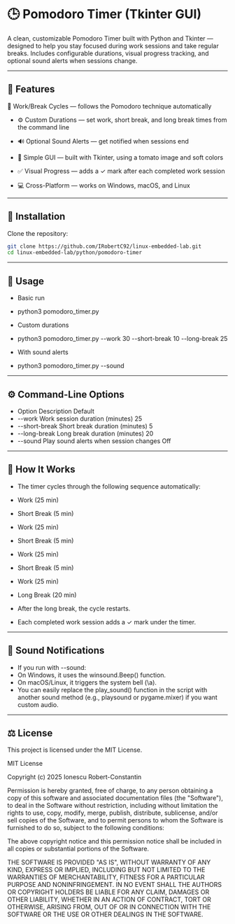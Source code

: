 # 🕒 Pomodoro Timer (Tkinter GUI)

A clean, customizable Pomodoro Timer built with Python and Tkinter — designed to help you stay focused during work sessions and take regular breaks.
Includes configurable durations, visual progress tracking, and optional sound alerts when sessions change.

---

## 🚀 Features

🧭 Work/Break Cycles — follows the Pomodoro technique automatically

- ⚙️ Custom Durations — set work, short break, and long break times from the command line

- 🔊 Optional Sound Alerts — get notified when sessions end

- 🎨 Simple GUI — built with Tkinter, using a tomato image and soft colors

- ✅ Visual Progress — adds a ✓ mark after each completed work session

- 💻 Cross-Platform — works on Windows, macOS, and Linux

---

## 🧩 Installation
Clone the repository:

```bash
git clone https://github.com/IRobertC92/linux-embedded-lab.git
cd linux-embedded-lab/python/pomodoro-timer
```

---

## 🏃 Usage
- Basic run
- python3 pomodoro_timer.py

- Custom durations
- python3 pomodoro_timer.py --work 30 --short-break 10 --long-break 25

- With sound alerts
- python3 pomodoro_timer.py --sound

---

## ⚙️ Command-Line Options
- Option	Description	Default
- --work	Work session duration (minutes)	25
- --short-break	Short break duration (minutes)	5
- --long-break	Long break duration (minutes)	20
- --sound	Play sound alerts when session changes	Off

---

## 🧠 How It Works
- The timer cycles through the following sequence automatically:

- Work (25 min)
- Short Break (5 min)
- Work (25 min)
- Short Break (5 min)
- Work (25 min)
- Short Break (5 min)
- Work (25 min)
- Long Break (20 min)

- After the long break, the cycle restarts.
- Each completed work session adds a ✓ mark under the timer.

---

## 🔔 Sound Notifications
- If you run with --sound:
- On Windows, it uses the winsound.Beep() function.
- On macOS/Linux, it triggers the system bell (\a).
- You can easily replace the play_sound() function in the script with another sound method (e.g., playsound or pygame.mixer) if you want custom audio.

---

## ⚖️ License

This project is licensed under the MIT License.

MIT License

Copyright (c) 2025 Ionescu Robert-Constantin

Permission is hereby granted, free of charge, to any person obtaining a copy
of this software and associated documentation files (the "Software"), to deal
in the Software without restriction, including without limitation the rights
to use, copy, modify, merge, publish, distribute, sublicense, and/or sell
copies of the Software, and to permit persons to whom the Software is
furnished to do so, subject to the following conditions:

The above copyright notice and this permission notice shall be included in all
copies or substantial portions of the Software.

THE SOFTWARE IS PROVIDED "AS IS", WITHOUT WARRANTY OF ANY KIND, EXPRESS OR
IMPLIED, INCLUDING BUT NOT LIMITED TO THE WARRANTIES OF MERCHANTABILITY,
FITNESS FOR A PARTICULAR PURPOSE AND NONINFRINGEMENT. IN NO EVENT SHALL THE
AUTHORS OR COPYRIGHT HOLDERS BE LIABLE FOR ANY CLAIM, DAMAGES OR OTHER
LIABILITY, WHETHER IN AN ACTION OF CONTRACT, TORT OR OTHERWISE, ARISING FROM,
OUT OF OR IN CONNECTION WITH THE SOFTWARE OR THE USE OR OTHER DEALINGS IN THE
SOFTWARE.